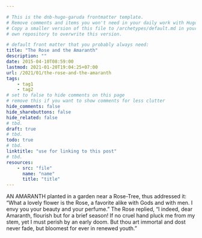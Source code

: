 ```yaml
---

# This is the dnb-hugo-garuda frontmatter template. 
# Remove comments and items you won't need in your daily work with Hugo.
# Copy a smaller version of this file to /archetypes/default.md in your
# own repository to overwrite this version.

# default front matter that you probably always need:
title: "The Rose and the Amaranth"
description: ""
date: 2015-04-10T08:59:00
lastmod: 2021-01-20T19:04:25+07:00
url: /2021/01/the-rose-and-the-amaranth
tags:
    - tag1
    - tag2
# set to false to hide comments on this page
# remove this if you want to show comments for less clutter
hide_comments: false
hide_sharebuttons: false
hide_related: false
# tbd.
draft: true
# tbd.
todo: true
# tbd.
linktitle: "use for linking to this post"
# tbd.
resources:
    - src: "file"
      name: "name"
      title: "title"
---
```

AN AMARANTH planted in a garden near a Rose-Tree, thus addressed it: “What a lovely flower is the Rose, a favorite alike with Gods and with men. I envy you your beauty and your perfume.” The Rose replied, “I indeed, dear Amaranth, flourish but for a brief season! If no cruel hand pluck me from my stem, yet I must perish by an early doom. But thou art immortal and dost never fade, but bloomest for ever in renewed youth.”
